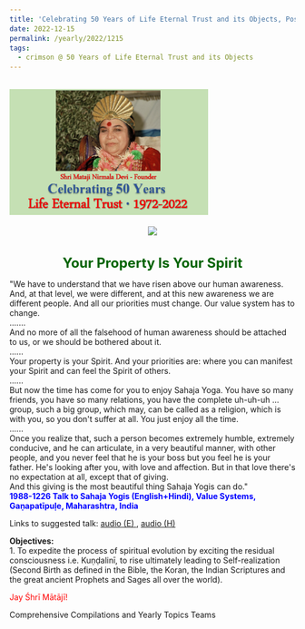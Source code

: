 ```yaml
---
title: 'Celebrating 50 Years of Life Eternal Trust and its Objects, Post 32'
date: 2022-12-15
permalink: /yearly/2022/1215
tags:
  - crimson @ 50 Years of Life Eternal Trust and its Objects
---
```


<br>
<div style="text-align: left"><img src="/images/Celebrating50YearsLET.png" width="350" /></div><br>

<div style="text-align: center"><img src="/images/image1091_Photo_credit_Alessandra_Pallini.jpg" /></div>

<br>
<p style="color:DarkGreen; text-align:center">
<font size="+2"><b>Your Property Is Your Spirit</b><br></font>
</p>

<p>
"We have to understand that we have risen above our human awareness. And, at that level, we were different, and at this new awareness we are different people. And all our priorities must change. Our value system has to change.<br>
.......<br>
And no more of all the falsehood of human awareness should be attached to us, or we should be bothered about it.<br>
......<br>
Your property is your Spirit. And your priorities are: where you can manifest your Spirit and can feel the Spirit of others.<br>
......<br>
But now the time has come for you to enjoy Sahaja Yoga. You have so many friends, you have so many relations, you have the complete uh-uh-uh ... group, such a big group, which may, can be called as a religion, which is with you, so you don't suffer at all. You just enjoy all the time.<br>
......<br>
Once you realize that, such a person becomes extremely humble, extremely conducive, and he can articulate, in a very beautiful manner, with other people, and you never feel that he is your boss but you feel he is your father. He's looking after you, with love and affection. But in that love there's no expectation at all, except that of giving.<br>
And this giving is the most beautiful thing Sahaja Yogis can do."<br>
<font color="blue"><b>1988-1226 Talk to Sahaja Yogis (English+Hindi), Value Systems, Gaṇapatīpuḷe, Maharashtra, India</b></font><br>
</p>

Links to suggested talk: <a href="https://soundcloud.com/sahaja-library/1988-1226-value-systems-english-1"> audio (E) </a>, <a href="https://soundcloud.com/sahaja-library/1988-1226-value-systems-hindi"> audio (H) </a><br>

<p>
<b>Objectives:</b><br>
1. To expedite the process of spiritual evolution by exciting the residual consciousness i.e. Kuṇḍalinī, to rise ultimately leading to Self-realization (Second Birth as defined in the Bible, the Koran, the Indian Scriptures and the great ancient Prophets and Sages all over the world).<br>
</p>

<p style="color:red;">Jay Śhrī Mātājī!<br></p>

<p>Comprehensive Compilations and Yearly Topics Teams</p>